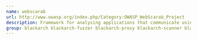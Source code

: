 ```yaml
---
name: webscarab
url: http://www.owasp.org/index.php/Category:OWASP_WebScarab_Project
description: Framework for analysing applications that communicate using the HTTP and HTTPS protocols.
group: blackarch blackarch-fuzzer blackarch-proxy blackarch-scanner blackarch-webapp
---
```

